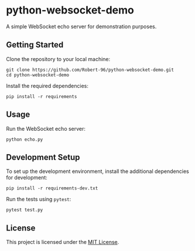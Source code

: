 # python-websocket-demo

A simple WebSocket echo server for demonstration purposes.

## Getting Started

Clone the repository to your local machine:

```
git clone https://github.com/Robert-96/python-websocket-demo.git
cd python-websocket-demo
```

Install the required dependencies:

```
pip install -r requirements
```

## Usage

Run the WebSocket echo server:

```
python echo.py
```

## Development Setup

To set up the development environment, install the additional dependencies for development:

```
pip install -r requirements-dev.txt
```

Run the tests using `pytest`:

```
pytest test.py
```

## License

This project is licensed under the [MIT License](LICENSE).

